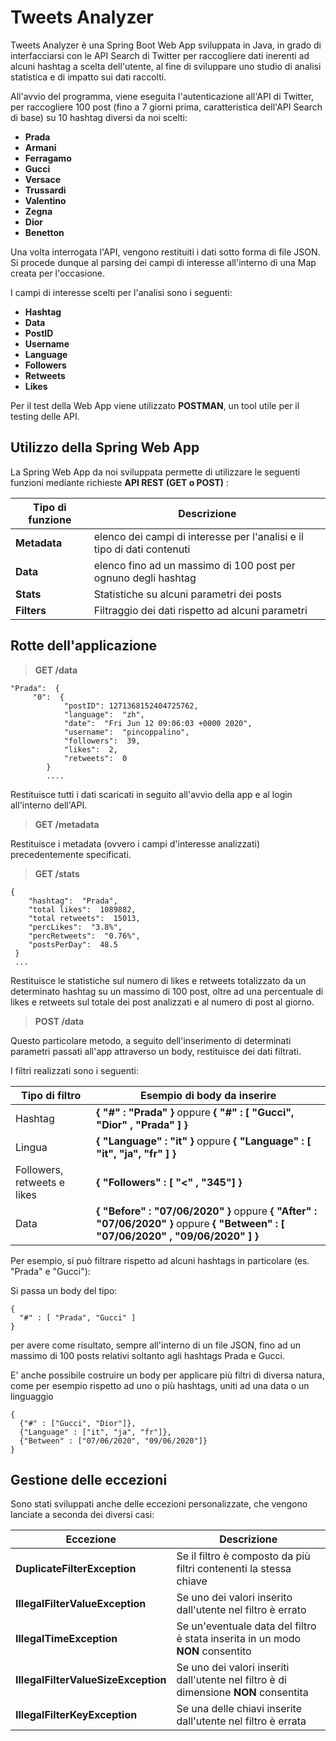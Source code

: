 # Tweets Analyzer

Tweets Analyzer è una Spring Boot Web App sviluppata in Java, in grado di interfacciarsi con le API Search di Twitter per raccogliere dati inerenti ad alcuni hashtag a scelta dell'utente, al fine di sviluppare uno studio di analisi statistica e di impatto sui dati raccolti.

All'avvio del programma, viene eseguita l'autenticazione all'API di Twitter, per raccogliere 100 post (fino a 7 giorni prima, caratteristica dell'API Search di base) su 10 hashtag diversi da noi scelti:

 - **Prada**  
 - **Armani**   
 - **Ferragamo**   
 - **Gucci**   
 - **Versace**  
 - **Trussardi**  
 - **Valentino**   
 - **Zegna**
 - **Dior**
 - **Benetton**

Una volta interrogata l'API, vengono restituiti i dati sotto forma di file JSON. Si procede dunque al parsing dei campi di interesse all'interno di una Map creata per l'occasione.

I campi di interesse scelti per l'analisi sono i seguenti: 

 - **Hashtag** 
- **Data** 
- **PostID**
- **Username** 
- **Language** 
- **Followers**
- **Retweets** 
- **Likes** 

Per il test della Web App viene utilizzato **POSTMAN**, un tool utile per il testing delle API.

## Utilizzo della Spring Web App

La Spring Web App da noi sviluppata permette di utilizzare le seguenti funzioni mediante richieste **API REST (GET o POST)** :


|Tipo di funzione| Descrizione |
|--|--|
| **Metadata** |elenco dei campi di interesse per l'analisi e il tipo di dati contenuti|
|**Data**| elenco fino ad un massimo di 100 post per ognuno degli hashtag    
|**Stats**| Statistiche su alcuni parametri dei posts
|**Filters**| Filtraggio dei dati rispetto ad alcuni parametri


## Rotte dell'applicazione

> **GET /data**

    "Prada":  {
         "0":  {
                "postID": 1271368152404725762,
                "language":  "zh",
                "date":  "Fri Jun 12 09:06:03 +0000 2020",
                "username":  "pincoppalino",
                "followers":  39,
                "likes":  2,
                "retweets":  0
            }
            ....

Restituisce tutti i dati scaricati in seguito all'avvio della app e al login all'interno dell'API.


> **GET /metadata**

Restituisce i metadata (ovvero i campi d'interesse analizzati) precedentemente specificati.


> **GET /stats**

    {
        "hashtag":  "Prada",
        "total likes":  1089882,
        "total retweets":  15013,
        "percLikes":  "3.8%",
        "percRetweets":  "0.76%",
        "postsPerDay":  48.5
     }
     ...

Restituisce le statistiche sul numero di likes e retweets totalizzato da un determinato hashtag su un massimo di 100 post, oltre ad una percentuale di likes e retweets sul totale dei post analizzati e al numero di post al giorno.


> **POST /data**

Questo particolare metodo, a seguito dell'inserimento di determinati parametri passati all'app attraverso un body, restituisce dei dati filtrati.

I filtri realizzati sono i seguenti:

|Tipo di filtro| Esempio di body da inserire |
|--|--|
| Hashtag | **{ "#" : "Prada" }** oppure **{ "#" : [ "Gucci", "Dior" , "Prada" ] }**|
| Lingua    | **{ "Language" : "it" }** oppure **{ "Language" : [ "it", "ja", "fr" ] }**
|Followers, retweets e likes| **{ "Followers" : [ "<" , "345"] }**
|Data| **{ "Before" : "07/06/2020" }** oppure **{ "After" : "07/06/2020" }** oppure **{ "Between" : [ "07/06/2020" , "09/06/2020" ] }**
 
Per esempio, si può filtrare rispetto ad alcuni hashtags in particolare (es. "Prada" e "Gucci"):

Si passa un body del tipo: 

    {
      "#" : [ "Prada", "Gucci" ]
    }

per avere come risultato, sempre all'interno di un file JSON, fino ad un massimo di 100 posts relativi soltanto agli hashtags Prada e Gucci.

E' anche possibile costruire un body per applicare più filtri di diversa natura, come per esempio rispetto ad uno o più hashtags, uniti ad una data o un linguaggio

    {
      {"#" : ["Gucci", "Dior"]}, 
      {"Language" : ["it", "ja", "fr"]}, 
      {"Between" : ["07/06/2020", "09/06/2020"]}
    }



## Gestione delle eccezioni

Sono stati sviluppati anche delle eccezioni personalizzate, che vengono lanciate a seconda dei diversi casi:

 
|Eccezione| Descrizione |
|--|--|
| **DuplicateFilterException** |Se il filtro è composto da più filtri contenenti la stessa chiave |
|**IllegalFilterValueException** | Se uno dei valori inserito dall'utente nel filtro è errato
|**IllegalTimeException**| Se un'eventuale data del filtro è stata inserita in un modo **NON** consentito
|**IllegalFilterValueSizeException**| Se uno dei valori inseriti dall'utente nel filtro è di dimensione **NON** consentita
|**IllegalFilterKeyException**| Se una delle chiavi inserite dall'utente nel filtro è errata
